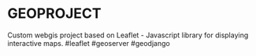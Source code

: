 # GEOPROJECT

Custom webgis project based on Leaflet - Javascript library for displaying interactive maps. #leaflet #geoserver #geodjango
